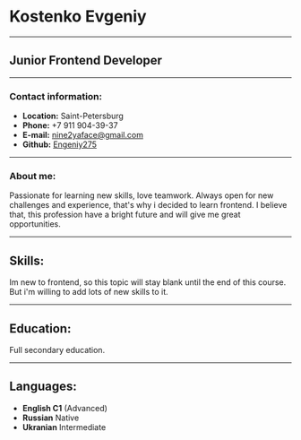 # Kostenko Evgeniy
******
## Junior Frontend Developer
******
### Contact information:

* **Location:** Saint-Petersburg
* **Phone:** +7 911 904-39-37
* **E-mail:** nine2yaface@gmail.com
* **Github:** [Engeniy275](https://github.com/Engeniy275)
******
### About me:
Passionate for learning new skills, love teamwork. Always open for new challenges and experience, that's why i decided to learn frontend. I believe that, this profession have a bright future and will give me great opportunities.
******
## Skills:
Im new to frontend, so this topic will stay blank until the end of this course. But i'm willing to add lots of new skills to it. 
******
## Education:
Full secondary education.
*****
## Languages:

* **English C1** (Advanced)
* **Russian** Native
* **Ukranian** Intermediate
